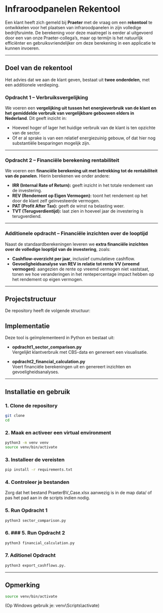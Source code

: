 #  Infraroodpanelen Rekentool

Een klant heeft zich gemeld bij **Praeter** met de vraag om een **rekentool** te ontwikkelen voor het plaatsen van infraroodpanelen in zijn volledige bedrijfsruimte. De berekening voor deze maatregel is eerder al uitgevoerd door een van onze Praeter-collega’s, maar op termijn is het natuurlijk efficiënter en gebruiksvriendelijker om deze berekening in een applicatie te kunnen invoeren.

---

##  Doel van de rekentool

Het advies dat we aan de klant geven, bestaat uit **twee onderdelen**, met een additionele verdieping.

### Opdracht 1 – Verbruiksvergelijking

We voeren een **vergelijking uit tussen het energieverbruik van de klant en het gemiddelde verbruik van vergelijkbare gebouwen elders in Nederland**. Dit geeft inzicht in:

- Hoeveel hoger of lager het huidige verbruik van de klant is ten opzichte van de sector.
- Of er al sprake is van een relatief energiezuinig gebouw, of dat hier nog substantiële besparingen mogelijk zijn.

---

### Opdracht 2 – Financiële berekening rentabiliteit

We voeren een **financiële berekening uit met betrekking tot de rentabiliteit van de panelen**. Hierin berekenen we onder andere:

- **IRR (Internal Rate of Return):** geeft inzicht in het totale rendement van de investering.
- **REV (Rendement op Eigen Vermogen):** toont het rendement op het door de klant zelf geïnvesteerde vermogen.
- **PAT (Profit After Tax):** geeft de winst na belasting weer.
- **TVT (Terugverdientijd):** laat zien in hoeveel jaar de investering is terugverdiend.

---

###  Additionele opdracht – Financiële inzichten over de looptijd

Naast de standaardberekeningen leveren we **extra financiële inzichten over de volledige looptijd van de investering**, zoals:

- **Cashflow-overzicht per jaar**, inclusief cumulatieve cashflow.
- **Gevoeligheidsanalyse van REV in relatie tot rente VV (vreemd vermogen)**: aangezien de rente op vreemd vermogen niet vaststaat, tonen we hoe veranderingen in het rentepercentage impact hebben op het rendement op eigen vermogen.

---

##  Projectstructuur

De repository heeft de volgende structuur:



##  Implementatie

Deze tool is geïmplementeerd in Python en bestaat uit:

- **opdracht1_sector_comparison.py**  
  Vergelijkt klantverbruik met CBS-data en genereert een visualisatie.

- **opdracht2_financial_calculation.py**  
  Voert financiële berekeningen uit en genereert inzichten en gevoeligheidsanalyses.

---

##  Installatie en gebruik 

### 1. Clone de repository

```bash
git clone 
cd 
```

### 2. Maak en activeer een virtual environment
```bash
python3 -m venv venv
source venv/bin/activate
```

### 3. Installeer de vereisten
```bash
pip install -r requirements.txt
```
### 4. Controleer je bestanden

Zorg dat het bestand PraeterBV_Case.xlsx aanwezig is in de map data/ of pas het pad aan in de scripts indien nodig.

### 5. Run Opdracht 1

```bash
python3 sector_comparison.py
```
### 6. ### 5. Run Opdracht 2
```bash
python3 financial_calculation.py
```
### 7. Aditionel Opdracht

```bash
python3 export_cashflows.py.
```
---
## Opmerking

```bash
source venv/bin/activate
```
(Op Windows gebruik je: venv\Scripts\activate)
